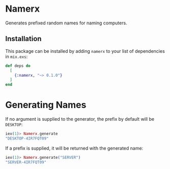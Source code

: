 # Namerx

Generates prefixed random names for naming computers.

## Installation

This package can be installed
by adding `namerx` to your list of dependencies in `mix.exs`:

```elixir
def deps do
  [
    {:namerx, "~> 0.1.0"}
  ]
end
```

# Generating Names
If no argument is supplied to the generator, the prefix by default will be `DESKTOP`:

```elixir
iex(1)> Namerx.generate
"DESKTOP-4IR7FQT09"
```

If a prefix is supplied, it will be returned with the generated name:

```elixir
iex(1)> Namerx.generate("SERVER")
"SERVER-4IR7FQT09"
```